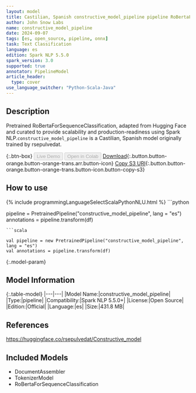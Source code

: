 ```yaml
---
layout: model
title: Castilian, Spanish constructive_model_pipeline pipeline RoBertaForSequenceClassification from rsepulvedat
author: John Snow Labs
name: constructive_model_pipeline
date: 2024-09-07
tags: [es, open_source, pipeline, onnx]
task: Text Classification
language: es
edition: Spark NLP 5.5.0
spark_version: 3.0
supported: true
annotator: PipelineModel
article_header:
  type: cover
use_language_switcher: "Python-Scala-Java"
---
```


## Description

Pretrained RoBertaForSequenceClassification, adapted from Hugging Face and curated to provide scalability and production-readiness using Spark NLP.`constructive_model_pipeline` is a Castilian, Spanish model originally trained by rsepulvedat.

{:.btn-box}
<button class="button button-orange" disabled>Live Demo</button>
<button class="button button-orange" disabled>Open in Colab</button>
[Download](https://s3.amazonaws.com/auxdata.johnsnowlabs.com/public/models/constructive_model_pipeline_es_5.5.0_3.0_1725680029248.zip){:.button.button-orange.button-orange-trans.arr.button-icon}
[Copy S3 URI](s3://auxdata.johnsnowlabs.com/public/models/constructive_model_pipeline_es_5.5.0_3.0_1725680029248.zip){:.button.button-orange.button-orange-trans.button-icon.button-copy-s3}

## How to use



<div class="tabs-box" markdown="1">
{% include programmingLanguageSelectScalaPythonNLU.html %}
```python

pipeline = PretrainedPipeline("constructive_model_pipeline", lang = "es")
annotations =  pipeline.transform(df)   

```
```scala

val pipeline = new PretrainedPipeline("constructive_model_pipeline", lang = "es")
val annotations = pipeline.transform(df)

```
</div>

{:.model-param}
## Model Information

{:.table-model}
|---|---|
|Model Name:|constructive_model_pipeline|
|Type:|pipeline|
|Compatibility:|Spark NLP 5.5.0+|
|License:|Open Source|
|Edition:|Official|
|Language:|es|
|Size:|431.8 MB|

## References

https://huggingface.co/rsepulvedat/Constructive_model

## Included Models

- DocumentAssembler
- TokenizerModel
- RoBertaForSequenceClassification